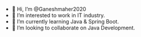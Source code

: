 - 👋 Hi, I’m @Ganeshmaher2020
- 👀 I’m interested to work in IT industry.
- 🌱 I’m currently learning Java & Spring Boot.
- 💞️ I’m looking to collaborate on Java Development.

